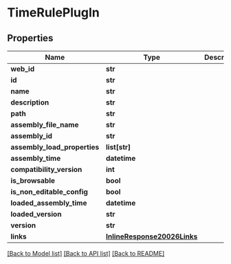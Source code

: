 # TimeRulePlugIn

## Properties
Name | Type | Description | Notes
------------ | ------------- | ------------- | -------------
**web_id** | **str** |  | [optional] 
**id** | **str** |  | [optional] 
**name** | **str** |  | [optional] 
**description** | **str** |  | [optional] 
**path** | **str** |  | [optional] 
**assembly_file_name** | **str** |  | [optional] 
**assembly_id** | **str** |  | [optional] 
**assembly_load_properties** | **list[str]** |  | [optional] 
**assembly_time** | **datetime** |  | [optional] 
**compatibility_version** | **int** |  | [optional] 
**is_browsable** | **bool** |  | [optional] 
**is_non_editable_config** | **bool** |  | [optional] 
**loaded_assembly_time** | **datetime** |  | [optional] 
**loaded_version** | **str** |  | [optional] 
**version** | **str** |  | [optional] 
**links** | [**InlineResponse20026Links**](InlineResponse20026Links.md) |  | [optional] 

[[Back to Model list]](../README.md#documentation-for-models) [[Back to API list]](../README.md#documentation-for-api-endpoints) [[Back to README]](../README.md)


